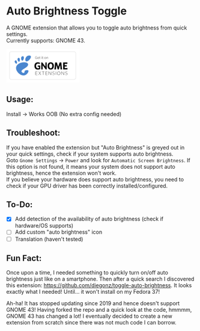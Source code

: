 # Auto Brightness Toggle
A GNOME extension that allows you to toggle auto brightness from quick settings.<br>
Currently supports: GNOME 43.

[<img alt="Get it on GNOME Extensions" height="90" src="https://raw.githubusercontent.com/andyholmes/gnome-shell-extensions-badge/master/get-it-on-ego.svg?sanitize=true">](https://extensions.gnome.org/extension/5736/auto-brightness-toggle/)

## Usage:
Install -> Works OOB (No extra config needed)

## Troubleshoot:
If you have enabled the extension but "Auto Brightness" is greyed out in your quick settings, check if your system supports auto brightness.<br>
Goto `Gnome Settings` -> `Power` and look for `Automatic Screen Brightness`. If this option is not found, it means your system does not support auto brightness, hence the extension won't work.<br>
If you believe your hardware does support auto brightness, you need to check if your GPU driver has been correctly installed/configured.

## To-Do:
- [X] Add detection of the availability of auto brightness (check if hardware/OS supports)
- [ ] Add custom "auto brightness" icon
- [ ] Translation (haven't tested)

## Fun Fact:
Once upon a time, I needed something to quickly turn on/off auto brightness just like on a smartphone. Then after a quick search I discovered this extension: https://github.com/diegonz/toggle-auto-brightness. It looks exactly what I needed! Until... it won't install on my Fedora 37!

Ah-ha! It has stopped updating since 2019 and hence doesn't support GNOME 43! Having forked the repo and a quick look at the code, hmmmm, GNOME 43 has changed a lot! I eventually decided to create a new extension from scratch since there was not much code I can borrow.
